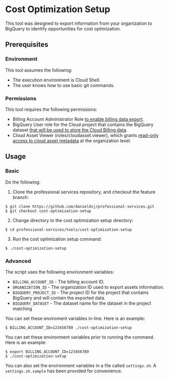 # Cost Optimization Setup
This tool was designed to export information from your organization to BigQuery to identify opportunities for cost optimization.

## Prerequisites
### Environment
This tool assumes the following:
- The execution environment is Cloud Shell.
- The user knows how to use basic git commands.

### Permissions
This tool requires the following permissions:
- Billing Account Administrator Role [to enable billing data export](https://cloud.google.com/billing/docs/how-to/export-data-bigquery#required_permissions).
- BigQuery User role for the Cloud project that contains the BigQuery dataset [that will be used to store the Cloud Billing data](https://cloud.google.com/billing/docs/how-to/export-data-bigquery#required_permissions).
- Cloud Asset Viewer (roles/cloudasset.viewer), which grants [read-only access to cloud asset metadata](https://cloud.google.com/asset-inventory/docs/access-control#roles) at the organization level.

## Usage
### Basic
Do the following:
1. Clone the professional services repository, and checkout the feature branch: 
```
$ git clone https://github.com/danieldsj/professional-services.git
$ git checkout cost-optimization-setup
```
2. Change directory to the cost optimization setup directory:
```
$ cd professional-services/tools/cost-optimization-setup
```
3. Run the cost optimization setup command:
```
$ ./cost-optimization-setup
```
### Advanced
The script uses the following environment variables:
- `BILLING_ACCOUNT_ID` - The billing account ID.
- `ORGANIZATION_ID` - The organization ID used to export assets information.
- `BIGQUERY_PROJECT_ID` - The project ID for the project that contains BigQuery and will contain the exported data.
- `BIGQUERY_DATASET` - The dataset name for the dataset in the project matching

You can set these enviroment variables in-line.  Here is an example:
```
$ BILLING_ACCOUNT_ID=123456789 ./cost-optimization-setup
```

You can set these environment variables prior to running the command.  Here is an example:
```
$ export BILLING_ACCOUNT_ID=123456789
$ ./cost-optimization-setup
```

You can also set the environment variables in a file called `settings.sh`.  A `settings.sh.sample` has been provided for convenience. 
